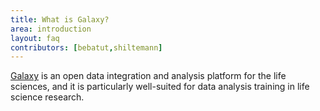 ```yaml
---
title: What is Galaxy?
area: introduction
layout: faq
contributors: [bebatut,shiltemann]
---
```


[Galaxy](https://galaxyproject.org/) is an open data integration and analysis platform for the life sciences, and it is particularly well-suited for data analysis training in life science research.
